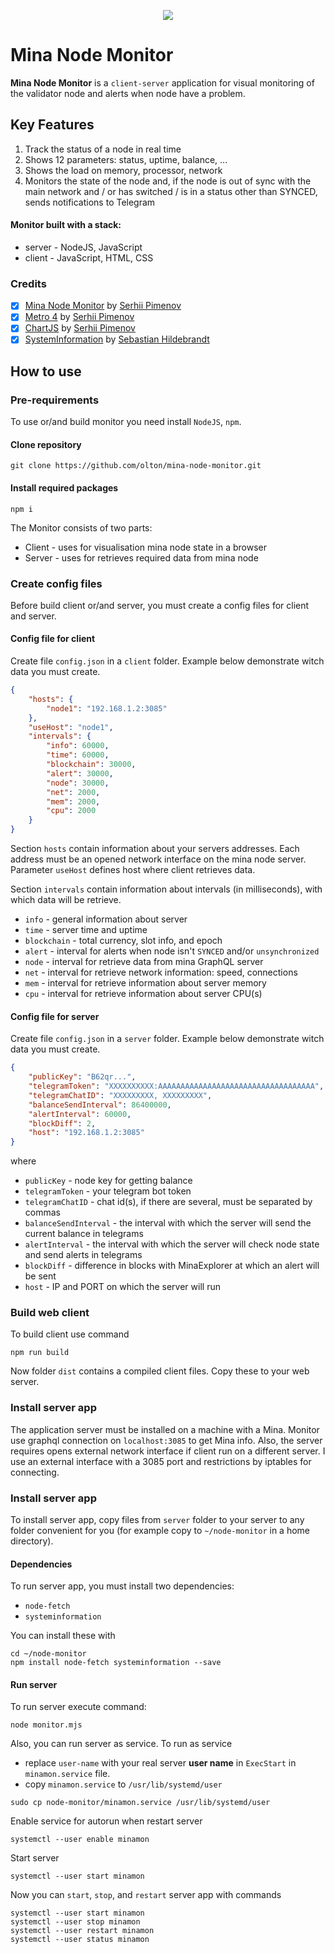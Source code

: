 <p align="center">
    <img src="https://metroui.org.ua/res/node-monitor.jpg">
</p> 

# Mina Node Monitor
**Mina Node Monitor** is a `client-server` application for visual monitoring of the validator node and alerts when node have a problem.

## Key Features
1. Track the status of a node in real time
2. Shows 12 parameters: status, uptime, balance, ...
3. Shows the load on memory, processor, network
4. Monitors the state of the node and, if the node is out of sync with the main network and / or has switched / is in a status other than SYNCED, sends notifications to Telegram

#### Monitor built with a stack:
- server - NodeJS, JavaScript
- client - JavaScript, HTML, CSS

### Credits
+ [x] [Mina Node Monitor]() by [Serhii Pimenov](https://github.com/olton)
+ [x] [Metro 4](https://github.com/olton/Metro-UI-CSS) by [Serhii Pimenov](https://github.com/olton)
+ [x] [ChartJS](https://github.com/olton/chartjs) by [Serhii Pimenov](https://github.com/olton)
+ [x] [SystemInformation](https://github.com/sebhildebrandt/systeminformation) by [Sebastian Hildebrandt](https://github.com/sebhildebrandt)
 
## How to use

### Pre-requirements
To use or/and build monitor you need install `NodeJS`, `npm`.

#### Clone repository
```shell
git clone https://github.com/olton/mina-node-monitor.git
```

#### Install required packages
```shell
npm i
```

The Monitor consists of two parts: 
- Client - uses for visualisation mina node state in a browser
- Server - uses for retrieves required data from mina node

### Create config files
Before build client or/and server, you must create a config files for client and server.

#### Config file for client
Create file `config.json` in a `client` folder. Example below demonstrate witch data you must create.
```json
{
    "hosts": {
        "node1": "192.168.1.2:3085"
    },
    "useHost": "node1",
    "intervals": {
        "info": 60000,
        "time": 60000,
        "blockchain": 30000,
        "alert": 30000,
        "node": 30000,
        "net": 2000,
        "mem": 2000,
        "cpu": 2000
    }
}
```

Section `hosts` contain information about your servers addresses. 
Each address must be an opened network interface on the mina node server.
Parameter `useHost` defines host where client retrieves data.

Section `intervals` contain information about intervals (in milliseconds), with which data will be retrieve.

- `info` - general information about server
- `time` - server time and uptime
- `blockchain` - total currency, slot info, and epoch
- `alert` - interval for alerts when node isn't `SYNCED` and/or `unsynchronized`
- `node` - interval for retrieve data from mina GraphQL server
- `net` - interval for retrieve network information: speed, connections
- `mem` - interval for retrieve information about server memory
- `cpu` - interval for retrieve information about server CPU(s)

#### Config file for server 
Create file `config.json` in a `server` folder. Example below demonstrate witch data you must create.
```json
{
    "publicKey": "B62qr...",
    "telegramToken": "XXXXXXXXXX:AAAAAAAAAAAAAAAAAAAAAAAAAAAAAAAAAAA",
    "telegramChatID": "XXXXXXXXX, XXXXXXXXX",
    "balanceSendInterval": 86400000,
    "alertInterval": 60000,
    "blockDiff": 2,
    "host": "192.168.1.2:3085"
}
```

where

- `publicKey` - node key for getting balance
- `telegramToken` - your telegram bot token
- `telegramChatID` - chat id(s), if there are several, must be separated by commas
- `balanceSendInterval` - the interval with which the server will send the current balance in telegrams
- `alertInterval` - the interval with which the server will check node state and send alerts in telegrams
- `blockDiff` - difference in blocks with MinaExplorer at which an alert will be sent
- `host` - IP and PORT on which the server will run

### Build web client
To build client use command
```shell
npm run build
```
Now folder `dist` contains a compiled client files. Copy these to your web server.

### Install server app
The application server must be installed on a machine with a Mina.
Monitor use graphql connection on `localhost:3085` to get Mina info.
Also, the server requires opens external network interface if client run on a different server.
I use an external interface with a 3085 port and restrictions by iptables for connecting.

### Install server app
To install server app, copy files from `server` folder to your server to any folder convenient for you (for example copy to `~/node-monitor` in a home directory).

#### Dependencies
To run server app, you must install two dependencies:
+ `node-fetch`
+ `systeminformation`

You can install these with
```shell
cd ~/node-monitor
npm install node-fetch systeminformation --save
```

#### Run server
To run server execute command:
```shell
node monitor.mjs
```

Also, you can run server as service. To run as service
+ replace `user-name` with your real server **user name** in `ExecStart` in `minamon.service` file.
+ copy `minamon.service` to `/usr/lib/systemd/user`
```shell
sudo cp node-monitor/minamon.service /usr/lib/systemd/user
```

Enable service for autorun when restart server 
```shell
systemctl --user enable minamon
```

Start server
```shell
systemctl --user start minamon
```

Now you can `start`, `stop`, and `restart` server app with commands
```shell
systemctl --user start minamon
systemctl --user stop minamon
systemctl --user restart minamon
systemctl --user status minamon
```